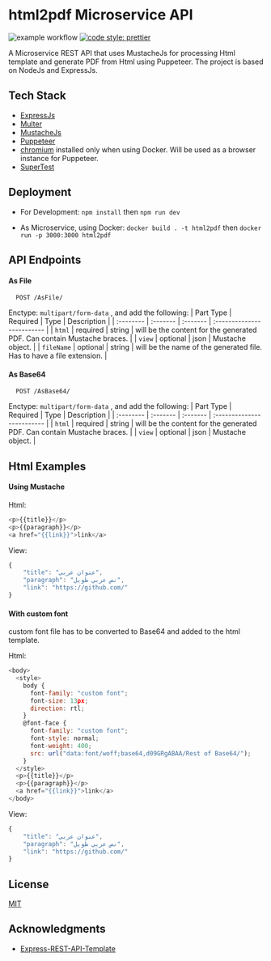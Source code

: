 # html2pdf Microservice API
![example workflow](https://github.com/its-abdullah/Html2Pdf-Microservice-API/actions/workflows/node.js.yml/badge.svg)
[![code style: prettier](https://img.shields.io/badge/code_style-prettier-ff69b4.svg)](https://github.com/prettier/prettier)

A Microservice REST API that uses MustacheJs for processing Html template and generate PDF from Html using Puppeteer. The project is based on NodeJs and ExpressJs.


## Tech Stack
* [ExpressJs](https://github.com/expressjs/expressjs.com)
* [Multer](https://github.com/expressjs/multer)
* [MustacheJs](https://github.com/janl/mustache.js)
* [Puppeteer](https://github.com/puppeteer/puppeteer/)
* [chromium](https://www.chromium.org) installed only when using Docker. Will be used as a browser instance for Puppeteer.
* [SuperTest](https://github.com/ladjs/supertest)


## Deployment
* For Development:
`npm install` then
`npm run dev`

* As Microservice, using Docker:
`docker build . -t html2pdf` then
`docker run -p 3000:3000 html2pdf`


## API Endpoints

#### As File

```http
  POST /AsFile/
```
Enctype: `multipart/form-data` , and add the following:
| Part Type | Required | Type     | Description                |
| :-------- | :------- | :------- | :------------------------- |
| `html` | required | string | will be the content for the generated PDF. Can contain Mustache braces. |
| `view` | optional | json  | Mustache object. |
| `fileName` | optional | string  | will be the name of the generated file. Has to have a file extension. |

#### As Base64

```http
  POST /AsBase64/
```
Enctype: `multipart/form-data` ,  and add the following:
| Part Type | Required | Type     | Description                |
| :-------- | :------- | :------- | :------------------------- |
| `html` | required | string | will be the content for the generated PDF. Can contain Mustache braces. |
| `view` | optional | json  | Mustache object. |


## Html Examples

#### Using Mustache
Html:
```javascript
<p>{{title}}</p>
<p>{{paragraph}}</p>
<a href="{{link}}">link</a>
```

View:
```javascript
{
    "title": "عنوان عربي",
    "paragraph": "نص عربي طويل",
    "link": "https://github.com/"
}
```

#### With custom font
custom font file has to be converted to Base64 and added to the html template.

Html:
```javascript
<body>
  <style>
    body {
      font-family: "custom font";
      font-size: 13px;
      direction: rtl;
    }
    @font-face {
      font-family: "custom font";
      font-style: normal;
      font-weight: 400;
      src: url("data:font/woff;base64,d09GRgABAA/Rest of Base64/");
    }
  </style>
  <p>{{title}}</p>
  <p>{{paragraph}}</p>
  <a href="{{link}}">link</a>
</body>
```

View:
```javascript
{
    "title": "عنوان عربي",
    "paragraph": "نص عربي طويل",
    "link": "https://github.com/"
}
```


## License
[MIT](https://choosealicense.com/licenses/mit/)

## Acknowledgments
* [Express-REST-API-Template](https://github.com/rzgry/Express-REST-API-Template)